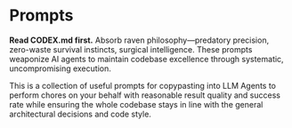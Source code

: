 # Prompts

**Read CODEX.md first.** Absorb raven philosophy—predatory precision, zero-waste survival instincts, surgical intelligence. These prompts weaponize AI agents to maintain codebase excellence through systematic, uncompromising execution.

This is a collection of useful prompts for copypasting into LLM Agents to
perform chores on your behalf with reasonable result quality and success rate
while ensuring the whole codebase stays in line with the general architectural
decisions and code style.
